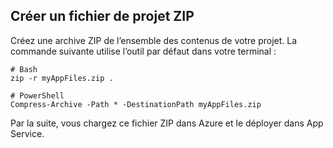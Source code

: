 ## <a name="create-a-project-zip-file"></a>Créer un fichier de projet ZIP

Créez une archive ZIP de l’ensemble des contenus de votre projet. La commande suivante utilise l’outil par défaut dans votre terminal :

```
# Bash
zip -r myAppFiles.zip .

# PowerShell
Compress-Archive -Path * -DestinationPath myAppFiles.zip
``` 

Par la suite, vous chargez ce fichier ZIP dans Azure et le déployer dans App Service.